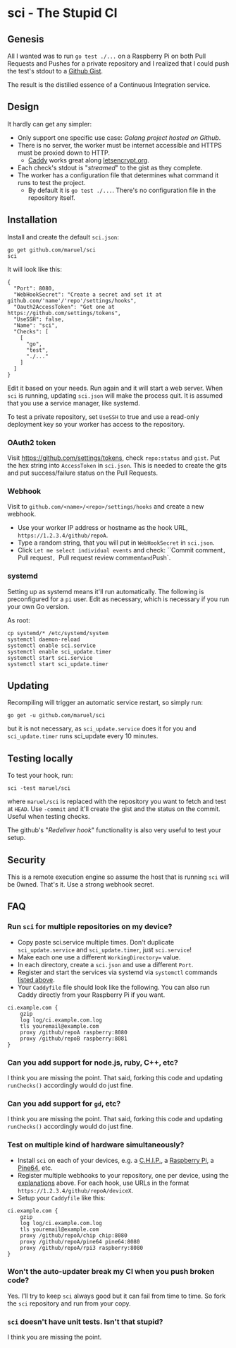 # sci - The Stupid CI

## Genesis

All I wanted was to run `go test ./...` on a Raspberry Pi on both Pull Requests
and Pushes for a private repository and I realized that I could push the test's
stdout to a [Github Gist](https://gist.github.com/).

The result is the distilled essence of a Continuous Integration service.


## Design

It hardly can get any simpler:

- Only support one specific use case: *Golang project hosted on Github*.
- There is no server, the worker must be internet accessible and HTTPS must be
  proxied down to HTTP.
  - [Caddy](https://caddyserver.com/) works great along
    [letsencrypt.org](https://letsencrypt.org).
- Each check's stdout is "_streamed_" to the gist as they complete.
- The worker has a configuration file that determines what command it runs to
  test the project.
  - By default it is `go test ./...`. There's no configuration file in the
    repository itself.


## Installation

Install and create the default `sci.json`:

```
go get github.com/maruel/sci
sci
```

It will look like this:

```
{
  "Port": 8080,
  "WebHookSecret": "Create a secret and set it at github.com/'name'/'repo'/settings/hooks",
  "Oauth2AccessToken": "Get one at https://github.com/settings/tokens",
  "UseSSH": false,
  "Name": "sci",
  "Checks": [
    [
      "go",
      "test",
      "./..."
    ]
  ]
}
```

Edit it based on your needs. Run again and it will start a web server. When
`sci` is running, updating `sci.json` will make the process quit. It is assumed
that you use a service manager, like systemd.

To test a private repository, set `UseSSH` to true and use a read-only
deployment key so your worker has access to the repository.


### OAuth2 token

Visit https://github.com/settings/tokens, check `repo:status` and `gist`. Put
the hex string into `AccessToken` in `sci.json`. This is needed to create the
gits and put success/failure status on the Pull Requests.


### Webhook

Visit to `github.com/<name>/<repo>/settings/hooks` and create a new webhook.

- Use your worker IP address or hostname as the hook URL,
  `https://1.2.3.4/github/repoA`.
- Type a random string, that you will put in `WebHookSecret` in `sci.json`.
- Click `Let me select individual events` and check: ``Commit comment`, `Pull
  request`, `Pull request review comment` and `Push`.


### systemd

Setting up as systemd means it'll run automatically. The following is
preconfigured for a `pi` user. Edit as necessary, which is necessary if you run
your own Go version.

As root:

```
cp systemd/* /etc/systemd/system
systemctl daemon-reload
systemctl enable sci.service
systemctl enable sci_update.timer
systemctl start sci.service
systemctl start sci_update.timer
```


## Updating

Recompiling will trigger an automatic service restart, so simply run:

```
go get -u github.com/maruel/sci
```

but it is not necessary, as `sci_update.service` does it for you and
`sci_update.timer` runs sci_update every 10 minutes.


## Testing locally

To test your hook, run:

```
sci -test maruel/sci
```

where `maruel/sci` is replaced with the repository you want to fetch and test at
`HEAD`. Use `-commit` and it'll create the gist and the status on the commit.
Useful when testing checks.

The github's "_Redeliver hook_" functionality is also very useful to test your
setup.


## Security

This is a remote execution engine so assume the host that is running `sci` will
be 0wned. That's it. Use a strong webhook secret.


## FAQ


### Run `sci` for multiple repositories on my device?

- Copy paste sci.service multiple times. Don't duplicate `sci_update.service`
  and `sci_update.timer`, just `sci.service`!
- Make each one use a different `WorkingDirectory=` value.
- In each directory, create a `sci.json` and use a different `Port`.
- Register and start the services via systemd via `systemctl` commands [listed
  above](#systemd).
- Your `Caddyfile` file should look like the following. You can also run Caddy
  directly from your Raspberry Pi if you want.

```
ci.example.com {
    gzip
    log log/ci.example.com.log
    tls youremail@example.com
    proxy /github/repoA raspberry:8080
    proxy /github/repoB raspberry:8081
}
```


### Can you add support for node.js, ruby, C++, etc?

I think you are missing the point. That said, forking this code and updating
`runChecks()` accordingly would do just fine.


### Can you add support for `gd`, etc?

I think you are missing the point. That said, forking this code and updating
`runChecks()` accordingly would do just fine.


### Test on multiple kind of hardware simultaneously?

- Install `sci` on each of your devices, e.g. a
  [C.H.I.P.](https://getchip.com/), a [Raspberry
  Pi](https://www.raspberrypi.org/), a [Pine64](https://www.pine64.org/), etc.
- Register multiple webhooks to your repository, one per device, using the
  [explanations](#webhooks) above. For each hook, use URLs in the format
  `https://1.2.3.4/github/repoA/deviceX`.
- Setup your `Caddyfile` like this:

```
ci.example.com {
    gzip
    log log/ci.example.com.log
    tls youremail@example.com
    proxy /github/repoA/chip chip:8080
    proxy /github/repoA/pine64 pine64:8080
    proxy /github/repoA/rpi3 raspberry:8080
}
```


### Won't the auto-updater break my CI when you push broken code?

Yes. I'll try to keep `sci` always good but it can fail from time to time. So
fork the `sci` repository and run from your copy.


### `sci` doesn't have unit tests. Isn't that stupid?

I think you are missing the point.
